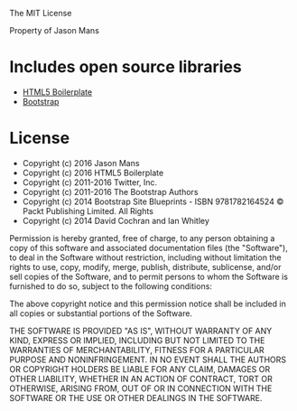 The MIT License

Property of Jason Mans

# Includes open source libraries
* [HTML5 Boilerplate](http://h5bp.com/)
* [Bootstrap](http://getbootstrap.com/)

# License
* Copyright (c) 2016 Jason Mans
* Copyright (c) 2016 HTML5 Boilerplate
* Copyright (c) 2011-2016 Twitter, Inc.
* Copyright (c) 2011-2016 The Bootstrap Authors
* Copyright (c) 2014 Bootstrap Site Blueprints - ISBN 9781782164524 © Packt Publishing Limited. All Rights 
* Copyright (c) 2014 David Cochran and Ian Whitley

Permission is hereby granted, free of charge, to any person obtaining a copy of
this software and associated documentation files (the "Software"), to deal in
the Software without restriction, including without limitation the rights to
use, copy, modify, merge, publish, distribute, sublicense, and/or sell copies
of the Software, and to permit persons to whom the Software is furnished to do
so, subject to the following conditions:

The above copyright notice and this permission notice shall be included in all
copies or substantial portions of the Software.

THE SOFTWARE IS PROVIDED "AS IS", WITHOUT WARRANTY OF ANY KIND, EXPRESS OR
IMPLIED, INCLUDING BUT NOT LIMITED TO THE WARRANTIES OF MERCHANTABILITY,
FITNESS FOR A PARTICULAR PURPOSE AND NONINFRINGEMENT. IN NO EVENT SHALL THE
AUTHORS OR COPYRIGHT HOLDERS BE LIABLE FOR ANY CLAIM, DAMAGES OR OTHER
LIABILITY, WHETHER IN AN ACTION OF CONTRACT, TORT OR OTHERWISE, ARISING FROM,
OUT OF OR IN CONNECTION WITH THE SOFTWARE OR THE USE OR OTHER DEALINGS IN THE
SOFTWARE.
